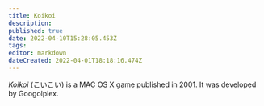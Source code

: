 ```yaml
---
title: Koikoi
description: 
published: true
date: 2022-04-10T15:28:05.453Z
tags: 
editor: markdown
dateCreated: 2022-04-01T18:18:16.474Z
---
```


_Koikoi_ (<span lang='ja'>こいこい</span>) is a MAC OS X game published in 2001.
It was developed by Googolplex.
